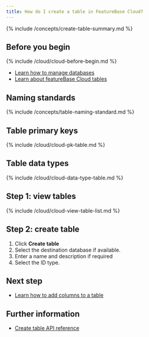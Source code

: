 ```yaml
---
title: How do I create a table in FeatureBase Cloud?
---
```


{% include /concepts/create-table-summary.md %}

## Before you begin

{% include /cloud/cloud-before-begin.md %}
* [Learn how to manage databases](/cloud/cloud-databases/cloud-db-manage)
* [Learn about featureBase Cloud tables](/cloud/cloud-databases/cloud-table-manage)

## Naming standards

{% include /concepts/table-naming-standard.md %}

## Table primary keys

{% include /cloud/cloud-pk-table.md %}

## Table data types

{% include /cloud/cloud-data-type-table.md %}

## Step 1: view tables

{% include /cloud/cloud-view-table-list.md %}

## Step 2: create table

1. Click **Create table**
2. Select the destination database if available.
3. Enter a name and description if required
4. Select the ID type.

## Next step

* [Learn how to add columns to a table](/cloud/cloud-databases/cloud-table-add-column)

## Further information

* [Create table API reference](https://api-docs-featurebase-cloud.redoc.ly/v2#operation/createTable)
